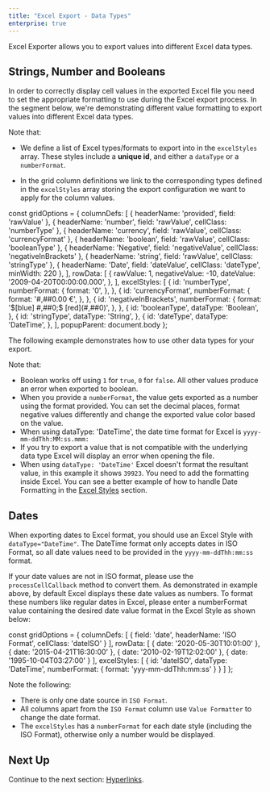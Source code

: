 ```yaml
---
title: "Excel Export - Data Types"
enterprise: true
---
```


Excel Exporter allows you to export values into different Excel data types.

## Strings, Number and Booleans

In order to correctly display cell values in the exported Excel file you need to set the appropriate formatting to use during the Excel export process. In the segment below, we're demonstrating different value formatting to export values into different Excel data types.

Note that:

- We define a list of Excel types/formats to export into in the `excelStyles` array. These styles include a **unique id**, and either a `dataType` or a `numberFormat`.

- In the grid column definitions we link to the corresponding types defined in the `excelStyles` array storing the export configuration we want to apply for the column values.

<snippet>
const gridOptions = {
    columnDefs: [
        { headerName: 'provided', field: 'rawValue' },
        { headerName: 'number', field: 'rawValue', cellClass: 'numberType' },
        { headerName: 'currency', field: 'rawValue', cellClass: 'currencyFormat' },
        { headerName: 'boolean', field: 'rawValue', cellClass: 'booleanType' },
        { headerName: 'Negative', field: 'negativeValue', cellClass: 'negativeInBrackets' },
        { headerName: 'string', field: 'rawValue', cellClass: 'stringType' },
        { headerName: 'Date', field: 'dateValue', cellClass: 'dateType', minWidth: 220 },
    ], 
    rowData: [
        {
            rawValue: 1,
            negativeValue: -10,
            dateValue: '2009-04-20T00:00:00.000',
        },
    ],
    excelStyles: [
        {
            id: 'numberType',
            numberFormat: {
                format: '0',
            },
        },
        {
            id: 'currencyFormat',
            numberFormat: {
                format: '#,##0.00 €',
            },
        },
        {
            id: 'negativeInBrackets',
            numberFormat: {
                format: '$[blue] #,##0;$ [red](#,##0)',
            },
        },
        {
            id: 'booleanType',
            dataType: 'Boolean',
        },
        {
            id: 'stringType',
            dataType: 'String',
        },
        {
            id: 'dateType',
            dataType: 'DateTime',
        },
    ],
    popupParent: document.body
};
</snippet>

The following example demonstrates how to use other data types for your export.

Note that:

- Boolean works off using `1` for `true`, `0` for `false`. All other values produce an error when exported to boolean.
- When you provide a `numberFormat`, the value gets exported as a number using the format provided. You can set the decimal places, format negative values differently and change the exported value color based on the value.
- When using dataType: 'DateTime', the date time format for Excel is `yyyy-mm-ddThh:MM:ss.mmm:`
- If you try to export a value that is not compatible with the underlying data type Excel will display an error when opening the file.
- When using `dataType: 'DateTime'` Excel doesn't format the resultant value, in this example it shows `39923`. You need to add the formatting inside Excel. You can see a better example of how to handle Date Formatting in the [Excel Styles](/excel-export-styles/) section.

<grid-example title='Excel Data Types' name='excel-export-data-types' type='generated' options='{ "enterprise": true,"modules": ["clientside", "csv", "excel", "menu"], "exampleHeight": 200 }'></grid-example>

## Dates

When exporting dates to Excel format, you should use an Excel Style with `dataType="DateTime"`. The DateTime format only accepts dates in ISO Format, so all date values need to be provided in the `yyyy-mm-ddThh:mm:ss` format.

If your date values are not in ISO format, please use the `processCellCallback` method to convert them. As demonstrated in example above, by default Excel displays these date values as numbers. To format these numbers like regular dates in Excel, please enter a numberFormat value containing the desired date value format in the Excel Style as shown below:

<snippet>
const gridOptions = {
    columnDefs: [
        {
            field: 'date',
            headerName: 'ISO Format',
            cellClass: 'dateISO'
        }
    ], 
    rowData: [
        { date: '2020-05-30T10:01:00' },
        { date: '2015-04-21T16:30:00' },
        { date: '2010-02-19T12:02:00' },
        { date: '1995-10-04T03:27:00' }
    ],
    excelStyles: [
        {
            id: 'dateISO',
            dataType: 'DateTime',
            numberFormat: {
                format: 'yyy-mm-ddThh:mm:ss'
            }
        }
    ]
};
</snippet>

Note the following:

- There is only one date source in `ISO Format`.
- All columns apart from the `ISO Format` column use `Value Formatter` to change the date format.
- The `excelStyles` has a `numberFormat` for each date style (including the ISO Format), otherwise only a number would be displayed.

<grid-example title='Excel Export - Styling Dates' name='excel-export-dates' type='generated' options='{ "enterprise": true, "modules": ["clientside", "csv", "excel", "menu"] }'></grid-example>

## Next Up

Continue to the next section: [Hyperlinks](../excel-export-hyperlinks/).
